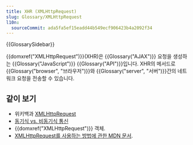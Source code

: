 ```yaml
---
title: XHR (XMLHttpRequest)
slug: Glossary/XMLHttpRequest
l10n:
  sourceCommit: ada5fa5ef15eadd44b549ecf906423b4a2092f34
---
```


{{GlossarySidebar}}

{{domxref("XMLHttpRequest")}}(XHR)은 {{Glossary("AJAX")}} 요청을 생성하는 {{Glossary("JavaScript")}} {{Glossary("API")}}입니다. XHR의 메서드로 {{Glossary("browser", "브라우저")}}와 {{Glossary("server", "서버")}}간의 네트워크 요청을 전송할 수 있습니다.

## 같이 보기

- 위키백과 [XMLHttpRequest](https://ko.wikipedia.org/wiki/XMLHttpRequest)
- [동기식 vs. 비동기식 통신](http://peoplesofttutorial.com/difference-between-synchronous-and-asynchronous-messaging/)
- {{domxref("XMLHttpRequest")}} 객체.
- [XMLHttpRequest를 사용하는 방법에 관한 MDN 문서](/ko/docs/Web/API/XMLHttpRequest/Using_XMLHttpRequest).
